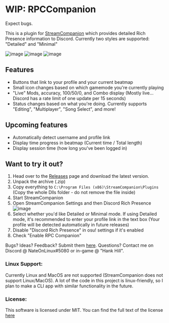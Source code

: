 # WIP: RPCCompanion
 
 Expect bugs.
 
 This is a plugin for [StreamCompanion](https://github.com/Piotrekol/StreamCompanion) which provides detailed Rich Presence information to Discord.
 Currently two styles are supported: "Detailed" and "Minimal"
 
 ![image](https://user-images.githubusercontent.com/128091734/227660983-a094020d-97e8-4e2c-a245-c03826c9ae68.png) ![image](https://user-images.githubusercontent.com/128091734/227661021-aace49c6-02eb-47d0-907c-9d86a0e03425.png) ![image](https://user-images.githubusercontent.com/128091734/227661051-46e45067-416e-4d8b-860e-4ba0f4310fe5.png)

## Features

 - Buttons that link to your profile and your current beatmap
 - Small icon changes based on which gamemode you're currently playing
 - "Live" Mods, accuracy, 100/50/0, and Combo display (Mostly live... Discord has a rate limit of one update per 15 seconds)
 - Status changes based on what you're doing. Currently supports "Editing", "Multiplayer", "Song Select", and more!

## Upcoming features

 - Automatically detect username and profile link
 - Display time progress in beatmap (Current time / Total length)
 - Display session time (how long you've been logged in)

## Want to try it out? 
 
 1. Head over to the [Releases](https://github.com/NateOnLinux/rpcCompanion/releases) page and download the latest version.
 2. Unpack the archive (.zip)
 3. Copy everything to `C:\Program Files (x86)\StreamCompanion\Plugins` (Copy the whole Dlls folder - do not remove the file inside)
 4. Start StreamCompanion
 5. Open StreamCompanion Settings and then Discord Rich Presence
 ![image](https://user-images.githubusercontent.com/128091734/227116004-14cb8950-005d-4827-829e-a831e14d9a85.png)
 6. Select whether you'd like Detailed or Minimal mode. If using Detailed mode, it's recommended to enter your profile link in the text box (Your profile will be detected automatically in future releases)
 7. Disable "Discord Rich Presence" in osu! settings if it's enabled
 8. Check "Enable RPC Companion"
 
 Bugs? Ideas? Feedback? Submit them [here](https://github.com/NateOnLinux/rpcCompanion/issues).
 Questions? Contact me on Discord @ NateOnLinux#5080 or in-game @ "Hank Hill".
 
 ### Linux Support:
 Currently Linux and MacOS are not supported (StreamCompanion does not support Linux/MacOS). A lot of the code in this project is linux-friendly, so I plan to make a CLI app with similar functionality in the future.
 
 ### License:
 This software is licensed under MIT. You can find the full text of the license [here](https://github.com/NateOnLinux/RPCCompanion/blob/master/LICENSE.txt)

